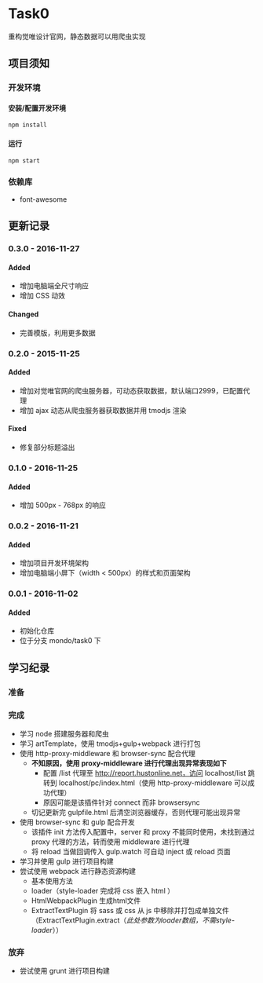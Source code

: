 # Task0

重构觉唯设计官网，静态数据可以用爬虫实现

## 项目须知
### 开发环境
#### 安装/配置开发环境
```
npm install
```
#### 运行
```
npm start
```

### 依赖库
- font-awesome

## 更新记录
### 0.3.0 - 2016-11-27
#### Added
- 增加电脑端全尺寸响应
- 增加 CSS 动效

#### Changed
- 完善模版，利用更多数据

### 0.2.0 - 2015-11-25
#### Added
- 增加对觉唯官网的爬虫服务器，可动态获取数据，默认端口2999，已配置代理
- 增加 ajax 动态从爬虫服务器获取数据并用 tmodjs 渲染

#### Fixed
- 修复部分标题溢出

### 0.1.0 - 2016-11-25
#### Added
- 增加 500px - 768px 的响应

### 0.0.2 - 2016-11-21
#### Added
- 增加项目开发环境架构
- 增加电脑端小屏下（width < 500px）的样式和页面架构

### 0.0.1 - 2016-11-02
#### Added
- 初始化仓库
- 位于分支 mondo/task0 下

## 学习纪录
### 准备

### 完成
- 学习 node 搭建服务器和爬虫
- 学习 artTemplate，使用 tmodjs+gulp+webpack 进行打包
- 使用 http-proxy-middleware 和 browser-sync 配合代理
	- **不知原因，使用 proxy-middleware 进行代理出现异常表现如下**
		- 配置 /list 代理至 http://report.hustonline.net，访问 localhost/list 跳转到 localhost/pc/index.html（使用 http-proxy-middleware 可以成功代理）
		- 原因可能是该插件针对 connect 而非 browsersync
	- 切记更新完 gulpfile.html 后清空浏览器缓存，否则代理可能出现异常
- 使用 browser-sync 和 gulp 配合开发
	- 该插件 init 方法传入配置中，server 和 proxy 不能同时使用，未找到通过 proxy 代理的方法，转而使用 middleware 进行代理
	- 将 reload 当做回调传入 gulp.watch 可自动 inject 或 reload 页面
- 学习并使用 gulp 进行项目构建
- 尝试使用 webpack 进行静态资源构建
	- 基本使用方法
	- loader（style-loader 完成将 css 嵌入 html ）
	- HtmlWebpackPlugin 生成html文件
	- ExtractTextPlugin 将 sass 或 css 从 js 中移除并打包成单独文件（ExtractTextPlugin.extract（*此处参数为loader数组，不需style-loader*））

### 放弃
- 尝试使用 grunt 进行项目构建
